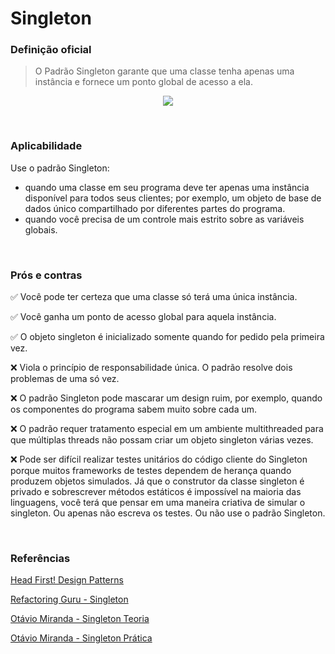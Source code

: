 # Singleton

### Definição oficial
> O Padrão Singleton garante que uma classe tenha apenas uma instância e fornece um ponto global de acesso a ela.

<p align="center">
  <img src="https://refactoring.guru/images/patterns/diagrams/singleton/structure-pt-br.png?id=151e5e19974d89c1382c5a92899784c4" />
</p>

<br>

### Aplicabilidade
Use o padrão Singleton:
* quando uma classe em seu programa deve ter apenas uma instância disponível para todos seus clientes; por exemplo, um objeto de base de dados único compartilhado por diferentes partes do programa.
* quando você precisa de um controle mais estrito sobre as variáveis globais.

<br>

### Prós e contras

:white_check_mark: Você pode ter certeza que uma classe só terá uma única instância.

:white_check_mark: Você ganha um ponto de acesso global para aquela instância.

:white_check_mark: O objeto singleton é inicializado somente quando for pedido pela primeira vez.

:x: Viola o princípio de responsabilidade única. O padrão resolve dois problemas de uma só vez.

:x: O padrão Singleton pode mascarar um design ruim, por exemplo, quando os componentes do programa sabem muito sobre cada um.

:x: O padrão requer tratamento especial em um ambiente multithreaded para que múltiplas threads não possam criar um objeto singleton várias vezes.

:x: Pode ser difícil realizar testes unitários do código cliente do Singleton porque muitos frameworks de testes dependem de herança quando produzem objetos simulados. Já que o construtor da classe singleton é privado e sobrescrever métodos estáticos é impossível na maioria das linguagens, você terá que pensar em uma maneira criativa de simular o singleton. Ou apenas não escreva os testes. Ou não use o padrão Singleton.

<br>

### Referências
[Head First! Design Patterns](https://www.amazon.com.br/Head-First-Design-Patterns-Freeman/dp/0596007124)

[Refactoring Guru - Singleton](https://refactoring.guru/pt-br/design-patterns/singleton)

[Otávio Miranda - Singleton Teoria](https://www.youtube.com/watch?v=x9h8MgAvi_I)

[Otávio Miranda - Singleton Prática](https://www.youtube.com/watch?v=JnCWTbICOWg)
